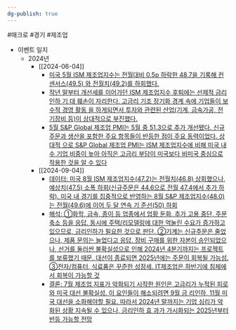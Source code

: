 ```yaml
---
dg-publish: true
---
```

#매크로 #경기 #제조업


- 이벤트 일지
	- 2024년
		- [[2024-06-04]] 
			- [미국 5월 ISM 제조업지수는 전월대비 0.5p 하락한 48.7을 기록해 컨센서스(49.5) 와 전월치(49.2)를 하회했다.](24.6.4_5월%20ISM%20제조업지수.pdf#page=1&selection=46,0,78,0&color=yellow)
			- [작년 말부터 개선세를 이어가던 ISM 제조업지수 후퇴에는 선제적 금리 인하 기 대 훼손이 자리한다. 고금리 기조 장기화 경계 속에 기업들이 보수적 경영 활동 을 하게되면서 투자와 관련된 산업(기계, 금속가공, 전기장비 등)이 상대적으로 부진했다.](24.6.4_5월%20ISM%20제조업지수.pdf#page=1&selection=407,0,481,0&color=yellow)
			- [5월 S&P Global 제조업 PMI는 5월 중 51.3으로 추가 개선됐다. 신규주문과 생산을 포함한 주요 항목들이 반등한 점이 주요 동력이었다. 상대적 으로 S&P Global 제조업 PMI는 ISM 제조업지수에 비해 미국 내수 기업 비중이 높아 아직은 고금리 부담이 미국보다 비미국 중심으로 작용한 것을 알 수 있다](24.6.4_5월%20ISM%20제조업지수.pdf#page=1&selection=484,0,575,0&color=yellow)
		- [[2024-09-04]]
			- [데이터: 미국 8월 ISM 제조업지수(47.2)는 전월치(46.8) 상회했으나, 예상치(47.5) 소폭 하회(신규주문은 44.6으로 전월 47.4에서 추가 하락). 미국 내 경기를 집중적으로 반영하는 8월 S&P 제조업지수(48.0)는 전월(49.6)에 이어 두 달 연속 기 준선(50) 하회](9.4_미국%20제조업,%20고금리와%20대선이%20해결되기%20전까지는.pdf#page=1&selection=59,0,62,9&color=yellow)
			- [해석: ①화학, 금속, 종이 등 업종에서 업황 둔화, 추가 고용 중단, 주문 축소 등을 응답. 동시에 주택/리모델링에 대한 억눌린 수요가 증가하고 있으므로, 금리인하가 필요한 것으로 판단. ②기계는 신규주문은 줄었으나, 제품 문의는 늘었다고 응답. 장비 구매를 위한 자본이 승인되었으나, 선거를 둘러싼 불확실성으로 인해 2024년 4분기까지는 프로젝트를 보류했기 때문. 대선이 종료되면 2025년에는 주문이 회복될 가능성. ③전자/컴퓨터, 식료품은 꾸준한 성장세. IT제조업은 하반기에 침체에서 회복이 가능할 것](9.4_미국%20제조업,%20고금리와%20대선이%20해결되기%20전까지는.pdf#page=1&selection=64,0,76,5&color=yellow)
			- [결론: 7월 제조업 지표가 악화되기 시작한 원인은 고금리가 누적된 피로와 미국 대선 불확실성. 이 요인들이 해소되려면 9월 금 리인하, 11월 미국 대선을 소화해야할 필요. 따라서 2024년 말까지는 기업 심리가 악화된 상황 지속될 수 있으나, 금리인하 효 과가 가시화되는 2025년부터 반등 가능할 전망](9.4_미국%20제조업,%20고금리와%20대선이%20해결되기%20전까지는.pdf#page=1&selection=78,0,82,26&color=yellow)